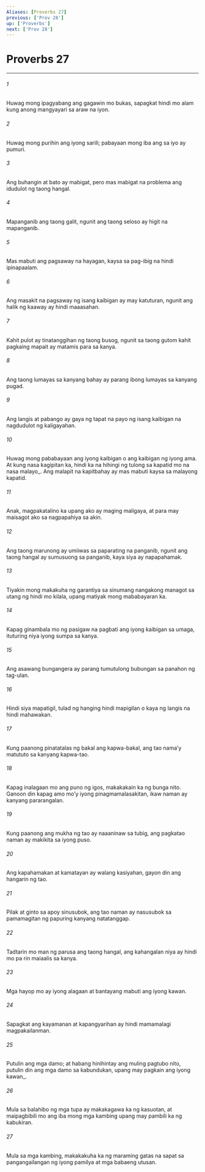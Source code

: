 ```yaml
---
Aliases: [Proverbs 27]
previous: ['Prov 26']
up: ['Proverbs']
next: ['Prov 28']
---
```

# Proverbs 27

***






















###### 1 










Huwag mong ipagyabang ang gagawin mo bukas, sapagkat hindi mo alam kung anong mangyayari sa araw na iyon. 





















###### 2 










Huwag mong purihin ang iyong sarili; pabayaan mong iba ang sa iyo ay pumuri. 





















###### 3 










Ang buhangin at bato ay mabigat, pero mas mabigat na problema ang idudulot ng taong hangal. 





















###### 4 










Mapanganib ang taong galit, ngunit ang taong seloso ay higit na mapanganib. 





















###### 5 










Mas mabuti ang pagsaway na hayagan, kaysa sa pag-ibig na hindi ipinapaalam. 





















###### 6 










Ang masakit na pagsaway ng isang kaibigan ay may katuturan, ngunit ang halik ng kaaway ay hindi maaasahan. 





















###### 7 










Kahit pulot ay tinatanggihan ng taong busog, ngunit sa taong gutom kahit pagkaing mapait ay matamis para sa kanya. 





















###### 8 










Ang taong lumayas sa kanyang bahay ay parang ibong lumayas sa kanyang pugad. 





















###### 9 










Ang langis at pabango ay gaya ng tapat na payo ng isang kaibigan na nagdudulot ng kaligayahan. 





















###### 10 










Huwag mong pababayaan ang iyong kaibigan o ang kaibigan ng iyong ama. At kung nasa kagipitan ka, hindi ka na hihingi ng tulong sa kapatid mo na nasa malayo_. Ang malapit na kapitbahay ay mas mabuti kaysa sa malayong kapatid. 





















###### 11 










Anak, magpakatalino ka upang ako ay maging maligaya, at para may maisagot ako sa nagpapahiya sa akin. 





















###### 12 










Ang taong marunong ay umiiwas sa paparating na panganib, ngunit ang taong hangal ay sumusuong sa panganib, kaya siya ay napapahamak. 





















###### 13 










Tiyakin mong makakuha ng garantiya sa sinumang nangakong managot sa utang ng hindi mo kilala, upang matiyak mong mababayaran ka. 





















###### 14 










Kapag ginambala mo ng pasigaw na pagbati ang iyong kaibigan sa umaga, ituturing niya iyong sumpa sa kanya. 





















###### 15 










Ang asawang bungangera ay parang tumutulong bubungan sa panahon ng tag-ulan. 





















###### 16 










Hindi siya mapatigil, tulad ng hanging hindi mapigilan o kaya ng langis na hindi mahawakan. 





















###### 17 










Kung paanong pinatatalas ng bakal ang kapwa-bakal, ang tao namaʼy matututo sa kanyang kapwa-tao. 





















###### 18 










Kapag inalagaan mo ang puno ng igos, makakakain ka ng bunga nito. Ganoon din kapag amo moʼy iyong pinagmamalasakitan, ikaw naman ay kanyang pararangalan. 





















###### 19 










Kung paanong ang mukha ng tao ay naaaninaw sa tubig, ang pagkatao naman ay makikita sa iyong puso. 





















###### 20 










Ang kapahamakan at kamatayan ay walang kasiyahan, gayon din ang hangarin ng tao. 





















###### 21 










Pilak at ginto sa apoy sinusubok, ang tao naman ay nasusubok sa pamamagitan ng papuring kanyang natatanggap. 





















###### 22 










Tadtarin mo man ng parusa ang taong hangal, ang kahangalan niya ay hindi mo pa rin maiaalis sa kanya. 





















###### 23 










Mga hayop mo ay iyong alagaan at bantayang mabuti ang iyong kawan. 





















###### 24 










Sapagkat ang kayamanan at kapangyarihan ay hindi mamamalagi magpakailanman. 





















###### 25 










Putulin ang mga damo; at habang hinihintay ang muling pagtubo nito, putulin din ang mga damo sa kabundukan, upang may pagkain ang iyong kawan_. 





















###### 26 










Mula sa balahibo ng mga tupa ay makakagawa ka ng kasuotan, at maipagbibili mo ang iba mong mga kambing upang may pambili ka ng kabukiran. 





















###### 27 










Mula sa mga kambing, makakakuha ka ng maraming gatas na sapat sa pangangailangan ng iyong pamilya at mga babaeng utusan.
